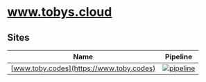 # www.tobys.cloud


## Sites

| Name | Pipeline |
| ---- | -------- |
| [www.toby.codes](https://www.toby.codes) | [![pipeline](https://concourse.tobys.cloud/api/v1/teams/main/pipelines/deploy-www-toby-codes/badge)](https://concourse.tobys.cloud/teams/main/pipelines/deploy-www-toby-codes) |
